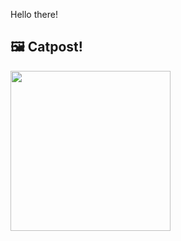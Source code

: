 Hello there!



## 🖼️ Catpost!

<sub>
    <img src="https://cdn2.thecatapi.com/images/dkd.jpg" height="256">
</sub>

